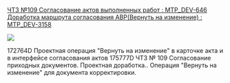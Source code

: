[ЧТЗ №109 Согласование актов выполненных работ : MTP_DEV-646](https://yt.surgutneftegas.ru:4443/issue/MTP_DEV-646)
[Доработка маршрута согласования АВР(Вернуть на изменение) : MTP_DEV-3158](https://yt.surgutneftegas.ru:4443/issue/MTP_DEV-3158)

![](JfmWqu3XXd.png)

172764D Проектная операция "Вернуть на изменение" в карточке акта и в интерфейсе согласования актов
175777D ЧТЗ № 109 Согласование приходных документов. Проектная доработка.. Операция "Вернуть на изменение" для документа корректировки.